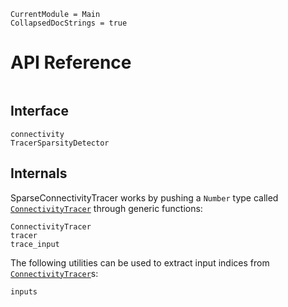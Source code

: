 
```@meta
CurrentModule = Main
CollapsedDocStrings = true
```

# API Reference
```@index
```

## Interface
```@docs
connectivity
TracerSparsityDetector
```

## Internals
SparseConnectivityTracer works by pushing a `Number` type called [`ConnectivityTracer`](@ref) through generic functions:
```@docs
ConnectivityTracer
tracer
trace_input
```

The following utilities can be used to extract input indices from [`ConnectivityTracer`](@ref)s:
```@docs
inputs
```
